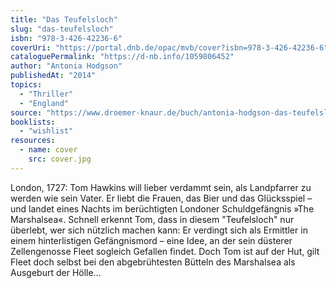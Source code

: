 ```yaml
---
title: "Das Teufelsloch"
slug: "das-teufelsloch"
isbn: "978-3-426-42236-6"
coverUri: "https://portal.dnb.de/opac/mvb/cover?isbn=978-3-426-42236-6"
cataloguePermalink: "https://d-nb.info/1059806452"
author: "Antonia Hodgson"
publishedAt: "2014"
topics:
  - "Thriller"
  - "England"
source: "https://www.droemer-knaur.de/buch/antonia-hodgson-das-teufelsloch-9783426515068"
booklists:
  - "wishlist"
resources:
  - name: cover
    src: cover.jpg
---
```

London, 1727: Tom Hawkins will lieber verdammt sein, als Landpfarrer zu werden 
wie sein Vater. Er liebt die Frauen, das Bier und das Glücksspiel – und landet 
eines Nachts im berüchtigten Londoner Schuldgefängnis »The Marshalsea«. 
Schnell erkennt Tom, dass in diesem "Teufelsloch" nur überlebt, wer sich 
nützlich machen kann: Er verdingt sich als Ermittler in einem hinterlistigen 
Gefängnismord – eine Idee, an der sein düsterer Zellengenosse Fleet sogleich 
Gefallen findet. Doch Tom ist auf der Hut, gilt Fleet doch selbst bei den 
abgebrühtesten Bütteln des Marshalsea als Ausgeburt der Hölle…